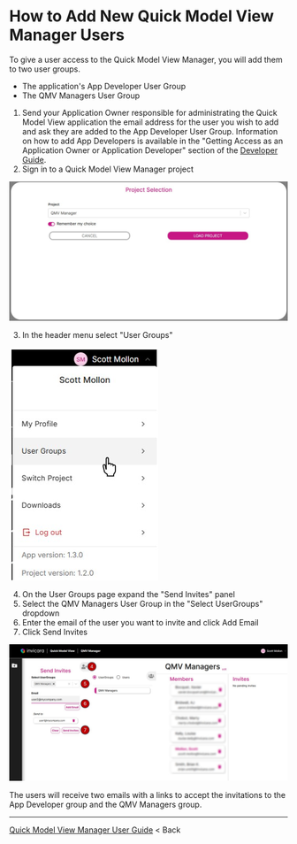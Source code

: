 # How to Add New Quick Model View Manager Users

To give a user access to the Quick Model View Manager, you will add them to two user groups.

* The application's App Developer User Group
* The QMV Managers User Group

1. Send your Application Owner responsible for administrating the Quick Model View application the email address for the user you wish to add and ask they are added to the App Developer User Group. Information on how to add App Developers is available in the "Getting Access as an Application Owner or Application Developer" section of the [Developer Guide](../../developer%20guide/deploy/d1-gather.md).
2. Sign in to a Quick Model View Manager project

![project maker project](../../img/project-select-maker.jpg)

3. In the header menu select "User Groups"

![user group menu](../../img/click-user-groups.jpg)

4. On the User Groups page expand the "Send Invites" panel
5. Select the QMV Managers User Group in the "Select UserGroups" dropdown
6. Enter the email of the user you want to invite and click Add Email
8. Click Send Invites

![invites](../../img/proj-make-invite.jpg)

The users will receive two emails with a links to accept the invitations to the App Developer group and the QMV Managers group.

---
[Quick Model View Manager User Guide](./README.md) < Back